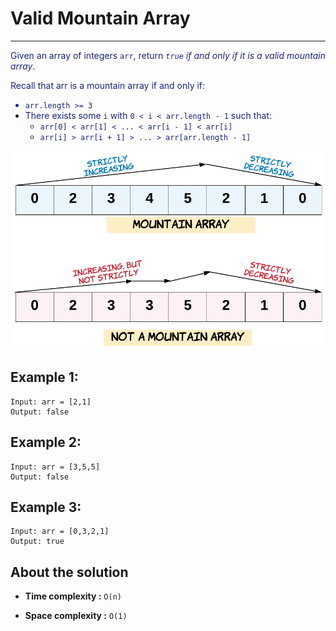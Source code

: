 # Valid Mountain Array

---

<font color="#1a237e"> Given an array of integers `arr`, return _`true` if and only if it is a valid mountain array_.

Recall that arr is a mountain array if and only if:

- `arr.length >= 3`
- There exists some `i` with `0 < i < arr.length - 1` such that:
  - `arr[0] < arr[1] < ... < arr[i - 1] < arr[i]`
  - `arr[i] > arr[i + 1] > ... > arr[arr.length - 1]`
    </font>

![valid mountain array hint](assets/hint_valid_mountain_array.png)

## Example 1:

```
Input: arr = [2,1]
Output: false
```

## Example 2:

```
Input: arr = [3,5,5]
Output: false
```

## Example 3:

```
Input: arr = [0,3,2,1]
Output: true
```

## About the solution

- **Time complexity :** `O(n)`

- **Space complexity :** `O(1)`
